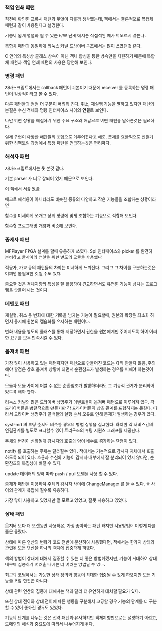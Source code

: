 ### 책임 연쇄 패턴
직전에 확인한 프록시 패턴과 무엇이 다를까 생각했는데, 책에서는 결론적으로 복합체 패턴과 같이 사용된다고 설명한다.

기능이 쉽게 병렬화 될 수 있는 F/W 단계 에서는 직접적인 예가 떠오르지 않는다.

복합체 패턴과 동일하게 리눅스 커널 드라이버 구조에서는 많이 쓰였던것 같다.

C 언어의 특성상 클래스 상속이 아닌 객체 합성을 통한 상속만을 지원하기 때문에 복합체 패턴과 책임 연쇄 패턴의 사용은 당연해 보인다.

### 명령 패턴
자바스크립트에서는 callback 패턴이 기본이기 때문에 receiver 를 등록하는 명령 패턴이 일상적이라고 볼 수 있다.

다른 패턴들과 점점 더 구분이 어려워 진다. 취소, 재실행 기능을 말하고 있지만 패턴의 본질은 수신 객체와 명령 인터페이스 사이의 **연결**로 보인다.

다만 어떤 상황을 해결하기 위한 주요 구조와 해답으로 어떤 패턴을 말하는것은 필요하다.

실제 구현이 다양한 패턴들의 조합으로 이루어진다고 해도, 문제를 효율적으로 만들기 위한 리팩토링 과정에서 특정 패턴을 언급하는것은 편리하다.

### 해석자 패턴
자바스크립트에서는 못 본것 같다.

기본 parser 가 너무 잘되어 있기 때문으로 보인다.

이 책에서 처음 봤음

매크로 해석용이 아니더라도 비슷한 종류의 다양하고 작은 기능들을 조합하는 상황이라면

함수를 미세하게 쪼개고 상위 명령에 맞게 조합하는 기능으로 적합해 보인다.

함수형 프로그래밍 개념과 비슷해 보인다.

### 중재자 패턴
MFPlayer FPGA 설계를 할때 유용하게 쓰였다. Spi 인터페이스와 picker 를 완전히 분리하고 둘사이의 연결을 위한 별도의 모듈을 사용했다

적응자, 가교 등의 패턴들의 차이는 미세하게 느껴진다. 그리고 그 차이를 구분하는것은 어쩌면 불필요한 것일 수도 있다.

중요한 것은 객체지향의 특성을 잘 활용하여 견교하면서도 유연한 기능이 넘치는 프로그램을 만들어 내는 것이다.

### 메멘토 패턴
재실행, 취소 등 변화에 대한 기록을 남기는 기능이 필요할때, 원본의 확장은 최소화 하면서 동시에 원본의 캡슐화를 유지하는 패턴이다.

변화 내용을 별도의 클래스를 통해 저장하면서 권한을 원본에게만 주어지도록 하여 이러한 요구를 모두 만족시킬 수 있다.

### 옵져버 패턴
가장 많이 사용하고 있는 패턴이지만 패턴으로 만들어진 코드는 아직 만들지 않음, 주의해야 할점은 상호 옵져버 상황에 되면서 순환참조가 발생하는 경우를 피해야 하는것이다.

모듈과 모듈 사이에 어쩔 수 없는 순환참조가 발생하더라도 그 기능적 관계가 분리되어 있도록 해야 한다.

리눅스 커널의 많은 드라이버 생명주기 이벤트들이 옵져버 패턴으로 이루어져 있다. 각 드라이버들을 병렬적으로 만들지만 각 드라이버들의 상호 관계를 포함하지는 못한다. 따라서 드라이버 생명주기 콜백들의 실행 순서 오류로 인해 문제가 발생하는 경우가 있다.

systemd 의 부팅 순서도 비슷한 경우의 병렬 실행을 실시한다. 하지만 각 서비스간의 연결관계를 별도로 표시할수 있어 트리구조의 부팅 시퀀스 그래프를 제공한다.

주체의 변경이 심화될때 감시자의 호출의 양이 배수로 증가하는 단점이 있다.

notify 를 호출하는 주체는 달라질수 있다. 책에서는 기본적으로 감시자 자체에서 호출하도록 되어 있다. 호출과 수신의 기능이 감시자 내부에서 잘 분리되어 있지 않다면, 순환참조의 복잡성에 빠질 수 있다.

update 데이터의 양에 따라 push / pull 모델을 사용 할 수 있다.

중재자 패턴을 이용하여 주체와 감시자 사이에 ChangeManager 를 둘 수 있다. 둘 사이의 관계가 복잡해 질수록 유용하다.

가장 많이 사용하고 있었지만 잘 모르고 있었고, 잘못 사용하고 있었다.

### 상태 패턴
옵져버 보다 더 오랫동안 사용해온, 가장 좋아하는 패턴 하지만 사용방법이 이렇게 다를 줄은 몰랐다.

상태에 따른 연산의 변화가 코드 전반에 분산하여 사용했다면, 책에서는 한가지 상태와 관련된 모든 면산을 하나의 객체에 집중하게 하였다.

책의 방법이 상태에 대해서 집중할 수 있는 더 좋은 방법이겠지만, 기능이 거대하여 상태 내부에 집중하기 어려울 때에는 더 어려운 방법일 수 있다.

최근의 코딩에서는 가능한 상태 정의와 행동이 최대한 집중될 수 있게 하였지만 모든 기능을 포함 한것은 아니다.

상태 관련 연산의 집중에 대해서는 책과 달리 더 유연하게 대처할 필요가 있다.

또한 상태 전이와 상태 전이에 따른 행동을 구분해서 코딩할 경우 기능의 단계를 더 구분할 수 있어 좋아진 경우도 있었다.

기능의 단계를 나누는 것은 전략 패턴과 유사하지만 객체지향만으로는 설명하기 어렵고, 도메인의 해석과 중요도에 따라서 나누어지게 된다.
